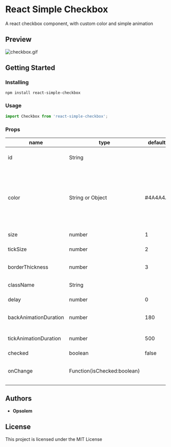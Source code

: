 # React Simple Checkbox

A react checkbox component, with custom color and simple animation

## Preview

![checkbox.gif](https://media.giphy.com/media/28CorxYk9rZhWcyZl6/giphy.gif)

## Getting Started

### Installing

```
npm install react-simple-checkbox
```

### Usage

```js
import Checkbox from 'react-simple-checkbox';
```

### Props

<table class="table table-bordered table-striped">
    <thead>
    <tr>
        <th style="width: 100px;">name</th>
        <th style="width: 50px;">type</th>
        <th style="width: 50px;">default</th>
        <th>description</th>
    </tr>
    </thead>
    <tbody>
        <tr>
          <td>id</td>
          <td>String</td>
          <td></td>
          <td>checkbox's id, used for the label's 'for' attribute</td>
        </tr>
        <tr>
          <td>color</td>
          <td>String or Object</td>
          <td>#4A4A4A</td>
          <td>checkbox's color. Can be a string or an object with following properties : backgroundColor, borderColor, uncheckedBorderColor and tickColor. (HEX format only)</td>
        </tr>
        <tr>
          <td>size</td>
          <td>number</td>
          <td>1</td>
          <td>possible values are 1, 2 or 3</td>
        </tr>
        <tr>
          <td>tickSize</td>
          <td>number</td>
          <td>2</td>
          <td>possible values are 1, 2 or 3</td>
        </tr>
        <tr>
          <td>borderThickness</td>
          <td>number</td>
          <td>3</td>
          <td>border thickness in pixels, possible values are 1, 2, 3, 4</td>
        </tr>
        <tr>
          <td>className</td>
          <td>String</td>
          <td></td>
          <td>additional class name of root node</td>
        </tr>
        <tr>
          <td>delay</td>
          <td>number</td>
          <td>0</td>
          <td>delay (in ms) before the animation</td>
        </tr>
        <tr>
          <td>backAnimationDuration</td>
          <td>number</td>
          <td>180</td>
          <td>duration (in ms) of the checkbox's background transition</td>
        </tr>
        <tr>
          <td>tickAnimationDuration</td>
          <td>number</td>
          <td>500</td>
          <td>duration (in ms) of the checkbox's tick transition</td>
        </tr>
        <tr>
          <td>checked</td>
          <td>boolean</td>
          <td>false</td>
          <td></td>
        </tr>
        <tr>
          <td>onChange</td>
          <td>Function(isChecked:boolean)</td>
          <td></td>
          <td>called when checkbox is changed. isChecked is the new checkbox value.</td>
        </tr>
    </tbody>
</table>

## Authors

* **Opsolem**

## License

This project is licensed under the MIT License

